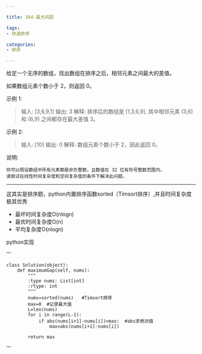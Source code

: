 ```yaml
---

title: 164.最大间距

tags:
- 快速排序

categories:
- 排序

---
```


给定一个无序的数组，找出数组在排序之后，相邻元素之间最大的差值。

如果数组元素个数小于 2，则返回 0。

示例 1:

> 输入: [3,6,9,1]
输出: 3
解释: 排序后的数组是 [1,3,6,9], 其中相邻元素 (3,6) 和 (6,9) 之间都存在最大差值 3。

示例 2:

> 输入: [10]
输出: 0
解释: 数组元素个数小于 2，因此返回 0。

说明:


	你可以假设数组中所有元素都是非负整数，且数值在 32 位有符号整数范围内。
	请尝试在线性时间复杂度和空间复杂度的条件下解决此问题。

---
这其实是排序题，python内置排序函数sorted（Timsort排序）,并且时间复杂度极其优秀

- 最坏时间复杂度O(nlogn)
- 最优时间复杂度O(n)
- 平均复杂度O(nlogn)

python实现

'''

    class Solution(object):
        def maximumGap(self, nums):
            """
            :type nums: List[int]
            :rtype: int
            """
            nums=sorted(nums)   #Timsort排序
            max=0  #记录最大值
            L=len(nums)
            for i in range(L-1):
                if abs(nums[i+1]-nums[i])>max:  #abs求绝对值
                    max=abs(nums[i+1]-nums[i])
                    
            return max

'''

